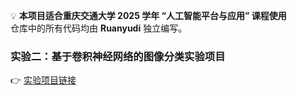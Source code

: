 💡 **本项目适合重庆交通大学 2025 学年 “人工智能平台与应用” 课程使用**  
仓库中的所有代码均由 **Ruanyudi** 独立编写。

### 实验二：基于卷积神经网络的图像分类实验项目  
👉 [实验项目链接](https://github.com/ruanyudi/25_exps/tree/exp2)
